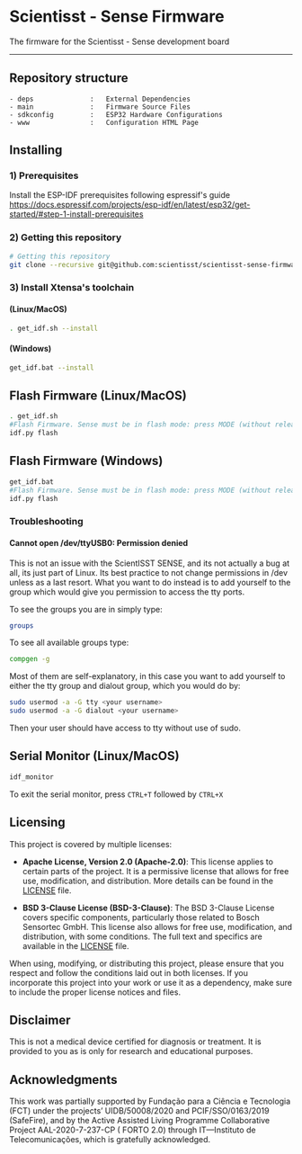 # Scientisst - Sense Firmware

The firmware for the Scientisst - Sense development board

---

## Repository structure

```
- deps              :   External Dependencies
- main              :   Firmware Source Files
- sdkconfig         :   ESP32 Hardware Configurations
- www               :   Configuration HTML Page
``` 

## Installing

### 1) Prerequisites

Install the ESP-IDF prerequisites following espressif's
guide https://docs.espressif.com/projects/esp-idf/en/latest/esp32/get-started/#step-1-install-prerequisites

### 2) Getting this repository

```sh
# Getting this repository 
git clone --recursive git@github.com:scientisst/scientisst-sense-firmware.git
```

### 3) Install Xtensa's toolchain

#### (Linux/MacOS)

```sh
. get_idf.sh --install
```

#### (Windows)

```sh
get_idf.bat --install
```

## Flash Firmware (Linux/MacOS)

```sh
. get_idf.sh
#Flash Firmware. Sense must be in flash mode: press MODE (without releasing), press RESET (without releasing), release RESET, release MODE.
idf.py flash
```

## Flash Firmware (Windows)

```sh
get_idf.bat
#Flash Firmware. Sense must be in flash mode: press MODE (without releasing), press RESET (without releasing), release RESET, release MODE.
idf.py flash
```

### Troubleshooting

#### Cannot open /dev/ttyUSB0: Permission denied

This is not an issue with the ScientISST SENSE, and its not actually a bug at all, its just part of Linux. Its best
practice to not change permissions in /dev unless as a last resort. What you want to do instead is to add yourself to
the group which would give you permission to access the tty ports.

To see the groups you are in simply type:

```sh
groups
```

To see all available groups type:

```sh
compgen -g
```

Most of them are self-explanatory, in this case you want to add yourself to either the tty group and dialout group,
which you would do by:

```sh
sudo usermod -a -G tty <your username>
sudo usermod -a -G dialout <your username>
```

Then your user should have access to tty without use of sudo.

## Serial Monitor (Linux/MacOS)

```sh
idf_monitor
```

To exit the serial monitor, press `CTRL+T` followed by `CTRL+X`

## Licensing

This project is covered by multiple licenses:

- **Apache License, Version 2.0 (Apache-2.0)**: This license applies to certain parts of the project. It is a permissive
  license that allows for free use, modification, and distribution. More details can be found in the [LICENSE](LICENSE)
  file.

- **BSD 3-Clause License (BSD-3-Clause)**: The BSD 3-Clause License covers specific components, particularly those
  related to Bosch Sensortec GmbH. This license also allows for free use, modification, and distribution, with some
  conditions. The full text and specifics are available in the [LICENSE](LICENSE) file.

When using, modifying, or distributing this project, please ensure that you respect and follow the conditions laid out
in both licenses. If you incorporate this project into your work or use it as a dependency, make sure to include the
proper license notices and files.

## Disclaimer

This is not a medical device certified for diagnosis or treatment. It is provided to you as is only for research and
educational purposes.

## Acknowledgments

This work was partially supported by Fundação para a Ciência e Tecnologia (FCT) under the projects’ UIDB/50008/2020 and
PCIF/SSO/0163/2019 (SafeFire), and by the Active Assisted Living Programme Collaborative Project AAL-2020-7-237-CP (
FORTO 2.0) through IT—Instituto de Telecomunicações, which is gratefully acknowledged.
